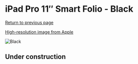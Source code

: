 # iPad Pro 11″ Smart Folio - Black

[Return to previous page](/ipad_pro4)

[High-resolution image from Apple](https://store.storeimages.cdn-apple.com/8756/as-images.apple.com/is/MJMG3?wid=4500&hei=4500&fmt=png)

<div style="width: 500px"><img src="/everyphone/MJMG3.png" alt="Black"></div>

## Under construction
